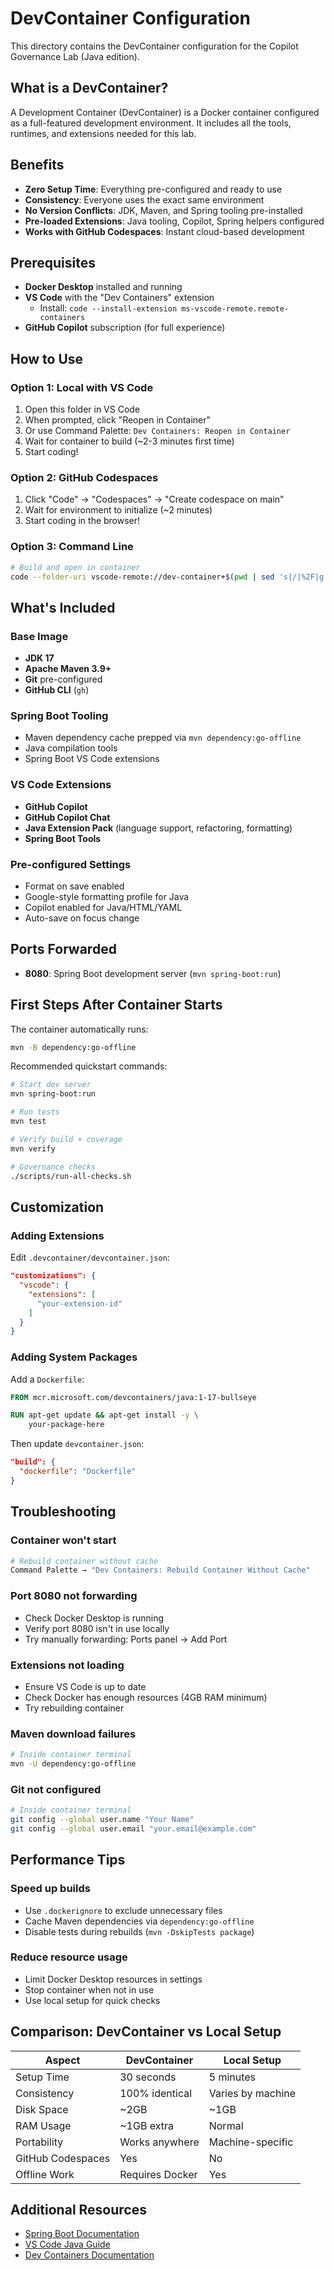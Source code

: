 # DevContainer Configuration

This directory contains the DevContainer configuration for the Copilot Governance Lab (Java edition).

## What is a DevContainer?

A Development Container (DevContainer) is a Docker container configured as a full-featured development environment. It includes all the tools, runtimes, and extensions needed for this lab.

## Benefits

- **Zero Setup Time**: Everything pre-configured and ready to use  
- **Consistency**: Everyone uses the exact same environment  
- **No Version Conflicts**: JDK, Maven, and Spring tooling pre-installed  
- **Pre-loaded Extensions**: Java tooling, Copilot, Spring helpers configured  
- **Works with GitHub Codespaces**: Instant cloud-based development  

## Prerequisites

- **Docker Desktop** installed and running
- **VS Code** with the "Dev Containers" extension
  - Install: `code --install-extension ms-vscode-remote.remote-containers`
- **GitHub Copilot** subscription (for full experience)

## How to Use

### Option 1: Local with VS Code

1. Open this folder in VS Code
2. When prompted, click "Reopen in Container"
3. Or use Command Palette: `Dev Containers: Reopen in Container`
4. Wait for container to build (~2-3 minutes first time)
5. Start coding!

### Option 2: GitHub Codespaces

1. Click "Code" → "Codespaces" → "Create codespace on main"
2. Wait for environment to initialize (~2 minutes)
3. Start coding in the browser!

### Option 3: Command Line

```bash
# Build and open in container
code --folder-uri vscode-remote://dev-container+$(pwd | sed 's|/|%2F|g')/workspaces/copilot-governance-lab-java
```

## What's Included

### Base Image
- **JDK 17**
- **Apache Maven 3.9+**
- **Git** pre-configured
- **GitHub CLI** (`gh`)

### Spring Boot Tooling
- Maven dependency cache prepped via `mvn dependency:go-offline`
- Java compilation tools
- Spring Boot VS Code extensions

### VS Code Extensions
- **GitHub Copilot**
- **GitHub Copilot Chat**
- **Java Extension Pack** (language support, refactoring, formatting)
- **Spring Boot Tools**

### Pre-configured Settings
- Format on save enabled
- Google-style formatting profile for Java
- Copilot enabled for Java/HTML/YAML
- Auto-save on focus change

## Ports Forwarded

- **8080**: Spring Boot development server (`mvn spring-boot:run`)

## First Steps After Container Starts

The container automatically runs:
```bash
mvn -B dependency:go-offline
```

Recommended quickstart commands:
```bash
# Start dev server
mvn spring-boot:run

# Run tests
mvn test

# Verify build + coverage
mvn verify

# Governance checks
./scripts/run-all-checks.sh
```

## Customization

### Adding Extensions

Edit `.devcontainer/devcontainer.json`:
```json
"customizations": {
  "vscode": {
    "extensions": [
      "your-extension-id"
    ]
  }
}
```

### Adding System Packages

Add a `Dockerfile`:
```dockerfile
FROM mcr.microsoft.com/devcontainers/java:1-17-bullseye

RUN apt-get update && apt-get install -y \
    your-package-here
```

Then update `devcontainer.json`:
```json
"build": {
  "dockerfile": "Dockerfile"
}
```

## Troubleshooting

### Container won't start
```bash
# Rebuild container without cache
Command Palette → "Dev Containers: Rebuild Container Without Cache"
```

### Port 8080 not forwarding
- Check Docker Desktop is running
- Verify port 8080 isn't in use locally
- Try manually forwarding: Ports panel → Add Port

### Extensions not loading
- Ensure VS Code is up to date
- Check Docker has enough resources (4GB RAM minimum)
- Try rebuilding container

### Maven download failures
```bash
# Inside container terminal
mvn -U dependency:go-offline
```

### Git not configured
```bash
# Inside container terminal
git config --global user.name "Your Name"
git config --global user.email "your.email@example.com"
```

## Performance Tips

### Speed up builds
- Use `.dockerignore` to exclude unnecessary files
- Cache Maven dependencies via `dependency:go-offline`
- Disable tests during rebuilds (`mvn -DskipTests package`)

### Reduce resource usage
- Limit Docker Desktop resources in settings
- Stop container when not in use
- Use local setup for quick checks

## Comparison: DevContainer vs Local Setup

| Aspect | DevContainer | Local Setup |
|--------|--------------|-------------|
| Setup Time | 30 seconds | 5 minutes |
| Consistency | 100% identical | Varies by machine |
| Disk Space | ~2GB | ~1GB |
| RAM Usage | ~1GB extra | Normal |
| Portability | Works anywhere | Machine-specific |
| GitHub Codespaces | Yes | No |
| Offline Work | Requires Docker | Yes |

## Additional Resources
- [Spring Boot Documentation](https://docs.spring.io/spring-boot/docs/current/reference/html/)
- [VS Code Java Guide](https://code.visualstudio.com/docs/java/java-tutorial)
- [Dev Containers Documentation](https://containers.dev/)
